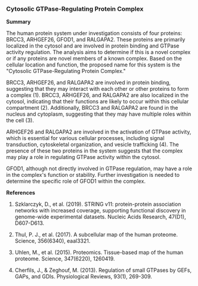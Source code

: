 ### Cytosolic GTPase-Regulating Protein Complex

**Summary**

The human protein system under investigation consists of four proteins: BRCC3, ARHGEF26, GFOD1, and RALGAPA2. These proteins are primarily localized in the cytosol and are involved in protein binding and GTPase activity regulation. The analysis aims to determine if this is a novel complex or if any proteins are novel members of a known complex. Based on the cellular location and function, the proposed name for this system is the "Cytosolic GTPase-Regulating Protein Complex."

BRCC3, ARHGEF26, and RALGAPA2 are involved in protein binding, suggesting that they may interact with each other or other proteins to form a complex (1). BRCC3, ARHGEF26, and RALGAPA2 are also localized in the cytosol, indicating that their functions are likely to occur within this cellular compartment (2). Additionally, BRCC3 and RALGAPA2 are found in the nucleus and cytoplasm, suggesting that they may have multiple roles within the cell (3).

ARHGEF26 and RALGAPA2 are involved in the activation of GTPase activity, which is essential for various cellular processes, including signal transduction, cytoskeletal organization, and vesicle trafficking (4). The presence of these two proteins in the system suggests that the complex may play a role in regulating GTPase activity within the cytosol.

GFOD1, although not directly involved in GTPase regulation, may have a role in the complex's function or stability. Further investigation is needed to determine the specific role of GFOD1 within the complex.

**References**

1. Szklarczyk, D., et al. (2019). STRING v11: protein-protein association networks with increased coverage, supporting functional discovery in genome-wide experimental datasets. Nucleic Acids Research, 47(D1), D607-D613.

2. Thul, P. J., et al. (2017). A subcellular map of the human proteome. Science, 356(6340), eaal3321.

3. Uhlen, M., et al. (2015). Proteomics. Tissue-based map of the human proteome. Science, 347(6220), 1260419.

4. Cherfils, J., & Zeghouf, M. (2013). Regulation of small GTPases by GEFs, GAPs, and GDIs. Physiological Reviews, 93(1), 269-309.